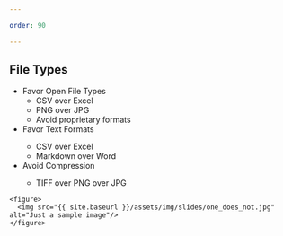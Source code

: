 ```yaml
---

order: 90

---
```


## File Types

<div>
  <div class="small two-col left">
    <ul>
      <li class="fragment">Favor Open File Types
         <ul>
           <li>CSV over Excel</li>
           <li>PNG over JPG</li>
           <li>Avoid proprietary formats</li>
         </ul>
      </li>
      <li>Favor Text Formats</li>
      <ul>
        <li>CSV over Excel</li>
        <li>Markdown over Word</li>
      </ul>
      <li>Avoid Compression</li>
      <ul>
        <li>TIFF over PNG over JPG</li>
      </ul>
    </ul>
  </div>
  
  <div class="two-col right">
  
    <figure>
      <img src="{{ site.baseurl }}/assets/img/slides/one_does_not.jpg" alt="Just a sample image"/>
    </figure>
  
  </div>
</div>





